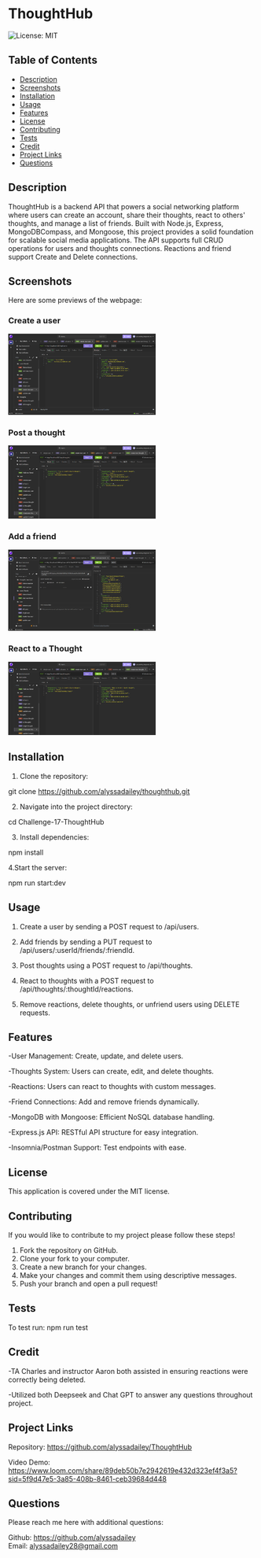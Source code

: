 # ThoughtHub
![License: MIT](https://img.shields.io/badge/License-MIT-yellow.svg)

## Table of Contents
- [Description](#description)
- [Screenshots](#screenshots)
- [Installation](#installation)
- [Usage](#usage)
- [Features](#features)
- [License](#license)
- [Contributing](#contributing)
- [Tests](#tests)
- [Credit](#credit)
- [Project Links](#project-links)
- [Questions](#questions)


## Description

ThoughtHub is a backend API that powers a social networking platform where users can create an account, share their thoughts, react to others' thoughts, and manage a list of friends. Built with Node.js, Express, MongoDBCompass, and Mongoose, this project provides a solid foundation for scalable social media applications. The API supports full CRUD operations for users and thoughts connections. Reactions and friend support Create and Delete connections.


## Screenshots

Here are some previews of the webpage:

###  Create a user
<img src="./assets/SS-Create-User.png" width="300">

### Post a thought
<img src="./assets/SS-Create-Thought.png" width="300">

### Add a friend
<img src="./assets/SS-Add-Friend.png" width="300">

### React to a Thought
<img src="./assets/SS-Create-Thought.png" width="300">


## Installation

1. Clone the repository:

git clone https://github.com/alyssadailey/thoughthub.git

2. Navigate into the project directory:

cd Challenge-17-ThoughtHub

3. Install dependencies:

npm install

4.Start the server:

npm run start:dev


## Usage

1. Create a user by sending a POST request to /api/users.

2. Add friends by sending a PUT request to /api/users/:userId/friends/:friendId.

3. Post thoughts using a POST request to /api/thoughts.

4. React to thoughts with a POST request to /api/thoughts/:thoughtId/reactions.

5. Remove reactions, delete thoughts, or unfriend users using DELETE requests.


## Features

-User Management: Create, update, and delete users.

-Thoughts System: Users can create, edit, and delete thoughts.

-Reactions: Users can react to thoughts with custom messages.

-Friend Connections: Add and remove friends dynamically.

-MongoDB with Mongoose: Efficient NoSQL database handling.

-Express.js API: RESTful API structure for easy integration.

-Insomnia/Postman Support: Test endpoints with ease.


## License

This application is covered under the MIT license.


## Contributing

If you would like to contribute to my project please follow these steps!

1. Fork the repository on GitHub.
2. Clone your fork to your computer.
3. Create a new branch for your changes.
4. Make your changes and commit them using descriptive messages.
5. Push your branch and open a pull request!


## Tests

To test run:
 npm run test


## Credit

-TA Charles and instructor Aaron both assisted in ensuring reactions were correctly being deleted.

-Utilized both Deepseek and Chat GPT to answer any questions throughout project.


## Project Links

Repository: https://github.com/alyssadailey/ThoughtHub

Video Demo: https://www.loom.com/share/89deb50b7e2942619e432d323ef4f3a5?sid=5f9d47e5-3a85-408b-8461-ceb39684d448



## Questions

Please reach me here with additional questions:

Github: https://github.com/alyssadailey <br>
Email: alyssadailey28@gmail.com </p>


